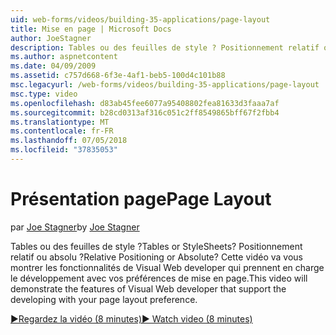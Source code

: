```yaml
---
uid: web-forms/videos/building-35-applications/page-layout
title: Mise en page | Microsoft Docs
author: JoeStagner
description: Tables ou des feuilles de style ? Positionnement relatif ou absolu ? Cette vidéo va vous montrer les fonctionnalités de Visual Web developer qui prennent en charge le développement avec yo...
ms.author: aspnetcontent
ms.date: 04/09/2009
ms.assetid: c757d668-6f3e-4af1-beb5-100d4c101b88
msc.legacyurl: /web-forms/videos/building-35-applications/page-layout
msc.type: video
ms.openlocfilehash: d83ab45fee6077a95408802fea81633d3faaa7af
ms.sourcegitcommit: b28cd0313af316c051c2ff8549865bff67f2fbb4
ms.translationtype: MT
ms.contentlocale: fr-FR
ms.lasthandoff: 07/05/2018
ms.locfileid: "37835053"
---
```

<a name="page-layout"></a><span data-ttu-id="cf96f-105">Présentation page</span><span class="sxs-lookup"><span data-stu-id="cf96f-105">Page Layout</span></span>
====================
<span data-ttu-id="cf96f-106">par [Joe Stagner](https://github.com/JoeStagner)</span><span class="sxs-lookup"><span data-stu-id="cf96f-106">by [Joe Stagner](https://github.com/JoeStagner)</span></span>

<span data-ttu-id="cf96f-107">Tables ou des feuilles de style ?</span><span class="sxs-lookup"><span data-stu-id="cf96f-107">Tables or StyleSheets?</span></span> <span data-ttu-id="cf96f-108">Positionnement relatif ou absolu ?</span><span class="sxs-lookup"><span data-stu-id="cf96f-108">Relative Positioning or Absolute?</span></span> <span data-ttu-id="cf96f-109">Cette vidéo va vous montrer les fonctionnalités de Visual Web developer qui prennent en charge le développement avec vos préférences de mise en page.</span><span class="sxs-lookup"><span data-stu-id="cf96f-109">This video will demonstrate the features of Visual Web developer that support the developing with your page layout preference.</span></span>

[<span data-ttu-id="cf96f-110">&#9654;Regardez la vidéo (8 minutes)</span><span class="sxs-lookup"><span data-stu-id="cf96f-110">&#9654; Watch video (8 minutes)</span></span>](https://channel9.msdn.com/Blogs/ASP-NET-Site-Videos/page-layout)
